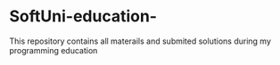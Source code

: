 # SoftUni-education-
This repository contains all materails and submited solutions during my programming education 

